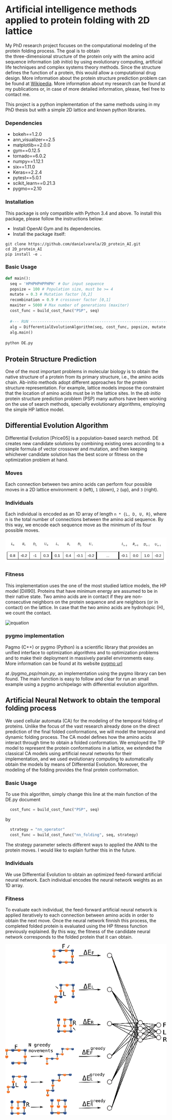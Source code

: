 # Artificial intelligence methods applied to protein folding with 2D lattice

My PhD research project focuses on the computational modeling of the protein folding process. The goal is to obtain  
the three-dimensional structure of the protein only with the amino acid  sequence information (*ab initio*) by using evolutionary computing, artificial life techniques and complex systems theory methods. Since the structure defines the function of a protein, this would allow a computational drug design. More information about the protein structure prediction problem can be found at [Wikipedia](https://en.wikipedia.org/wiki/Protein_structure_prediction). More information about my research can be found at my publications or, in case of more detailed information, please, feel free to contact me.

This project is a python implementation of the same methods using in my PhD thesis but with a simple 2D lattice and known python libraries.

### Dependencies

* bokeh==1.2.0
* ann_visualizer==2.5
* matplotlib==2.0.0
* gym==0.12.5
* tornado==6.0.2
* numpy==1.12.1
* six==1.11.0
* Keras==2.2.4
* pytest==5.0.1
* scikit_learn==0.21.3
* pygmo==2.10

### Installation
This package is only compatible with Python 3.4 and above. To install this package, please follow the instructions below:

* Install OpenAI Gym and its dependencies.
* Install the package itself:

```
git clone https://github.com/danielvarela/2D_protein_AI.git
cd 2D_protein_AI
pip install -e .
```

### Basic Usage

```python
def main():  
  seq = 'HPHPHPHPPHPH' # Our input sequence  
  popsize = 100 # Population size, must be >= 4   	
  mutate = 0.3 # Mutation factor [0,2]   
  recombination = 0.9 # crossover factor [0,1]
  maxiter = 5000 # Max number of generations (maxiter)
  cost_func = build_cost_func("PSP", seq)
  
  #--- RUN ------------------------------------------------------------------+
  alg = DifferentialEvolutionAlgorithm(seq, cost_func, popsize, mutate, recombination, maxiter)
  alg.main()

python DE.py
```


## Protein Structure Prediction

One of the most important problems in molecular biology is to obtain the native structure of a protein from its primary structure, i.e., the amino acids chain. Ab-initio methods adopt different approaches for the protein structure representation. For example, lattice models impose the constraint that the location of amino acids must be in the lattice sites. In the *ab initio* protein structure prediction problem (PSP) many authors have been working on the use of search methods, specially evolutionary algorithms, employing the simple HP lattice model.


## Differential Evolution Algorithm

Differential Evolution [Price05] is a population-based search method. DE creates new candidate solutions by combining existing ones according to a simple formula of vector crossover and mutation, and then keeping whichever candidate solution has the best score or fitness on the optimization problem at hand. 


### Moves

Each connection between two amino acids can perform four possible moves in a 2D lattice environment:  `0`  (left),  `1`  (down),  `2`  (up), and  `3`  (right). 

### Individuals

Each individual is encoded as an 1D array of length `n * {L, D, U, R}`, where n is the total number of connections between the amino acid sequence. By this way, we encode each sequence move as the minimum of its four possible moves.

![img](https://github.com/danielvarela/2D_protein_AI/blob/master/images/individual_encoding.png)

### Fitness

This implementation uses the one of the most studied lattice models, the HP model [Dill90]. Proteins that have minimum energy are assumed to be in their native state. Two amino acids are in contact if they are non-consecutive neighbors on the protein sequence and are neighbors (or in contact) on the lattice. In case that the two amino acids are hydrohopic (H), we count the contact.

![equation](https://latex.codecogs.com/gif.latex?E&space;=&space;\sum_{i&space;<&space;j&space;&space;1}&space;c_{ij}&space;\cdot&space;e_{ij})


### pygmo implementation

Pagmo (C++) or pygmo (Python) is a scientific library that provides an unified interface to optimization algorithms and to optimization problems and to make their deployment in massively parallel environments easy. More information can be found at its website [pygmo url](https://esa.github.io/pagmo2/index.html)

at */pygmo_psp/main.py*, an implementation using the pygmo library can ben found. The main function is easy to follow and clear for run an small example using a pygmo archipelago with differential evolution algorithm.

## Artificial Neural Network to obtain the temporal folding process

We used cellular automata (CA) for the modeling of the temporal folding of proteins. Unlike the focus of the vast research already done on the direct prediction of the final folded conformations, we will model the temporal and dynamic folding process. The CA model defines how the amino acids interact through time to obtain a folded conformation. We employed the TIP model to represent the protein conformations in a lattice, we extended the classical CA models using artificial neural networks for their implementation, and we used evolutionary computing to automatically obtain the models by means of Differential Evolution. Moreover, the modeling of the folding provides the final protein conformation.

### Basic Usage

To use this algorithm, simply change this line at the main function of the DE.py document

```python
  cost_func = build_cost_func("PSP", seq)
```
by

```python
  strategy = "nn_operator"
  cost_func = build_cost_func("nn_folding", seq, strategy)
```

The strategy parameter selects different ways to applied the ANN to the protein moves. I would like to explain further this in the future.

### Individuals

We use Differential Evolution to obtain an optimized feed-forward artificial neural network. Each individual encodes the neural network weights as an 1D array.

### Fitness

To evaluate each individual, the feed-forward artificial neural network is applied iteratively to each connection between amino acids in order to obtain the next move. Once the neural network finnish this process, the completed folded protein is evaluated using the HP fitness function previously explained. By this way, the fitness of the candidate neural network corresponds to the folded protein that it can obtain.

![ann_folding](https://github.com/danielvarela/2D_protein_AI/blob/master/images/figure_ann.png)

